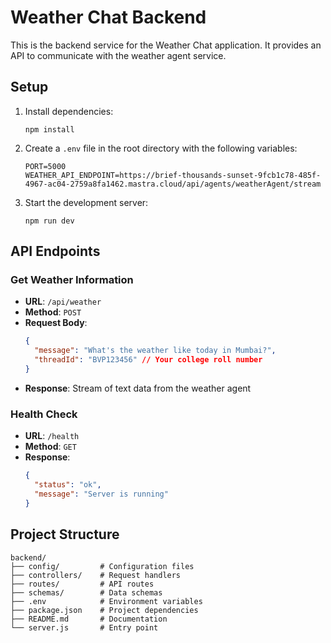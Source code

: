 # Weather Chat Backend

This is the backend service for the Weather Chat application. It provides an API to communicate with the weather agent service.

## Setup

1. Install dependencies:
   ```
   npm install
   ```

2. Create a `.env` file in the root directory with the following variables:
   ```
   PORT=5000
   WEATHER_API_ENDPOINT=https://brief-thousands-sunset-9fcb1c78-485f-4967-ac04-2759a8fa1462.mastra.cloud/api/agents/weatherAgent/stream
   ```

3. Start the development server:
   ```
   npm run dev
   ```

## API Endpoints

### Get Weather Information

- **URL**: `/api/weather`
- **Method**: `POST`
- **Request Body**:
  ```json
  {
    "message": "What's the weather like today in Mumbai?",
    "threadId": "BVP123456" // Your college roll number
  }
  ```
- **Response**: Stream of text data from the weather agent

### Health Check

- **URL**: `/health`
- **Method**: `GET`
- **Response**:
  ```json
  {
    "status": "ok",
    "message": "Server is running"
  }
  ```

## Project Structure

```
backend/
├── config/         # Configuration files
├── controllers/    # Request handlers
├── routes/         # API routes
├── schemas/        # Data schemas
├── .env            # Environment variables
├── package.json    # Project dependencies
├── README.md       # Documentation
└── server.js       # Entry point
```